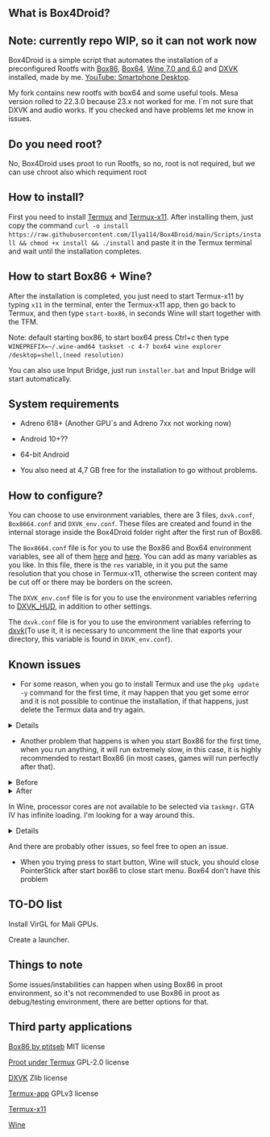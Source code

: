 ## What is Box4Droid?
## Note: currently repo WIP, so it can not work now
Box4Droid is a simple script that automates the installation of a preconfigured Rootfs with [Box86](https://github.com/ptitSeb/box86), [Box64](https://github.com/ptitSeb/box64), [Wine 7.0 and 6.0](https://www.winehq.org/) and [DXVK](https://github.com/doitsujin/dxvk) installed, made by me. [YouTube: Smartphone Desktop](https://youtube.com/@smartphonedesktop4229).

My fork contains new rootfs with box64 and some useful tools. Mesa version rolled to 22.3.0 because 23.x not worked for me. I`m not sure that DXVK and audio works. If you checked and have problems let me know in issues.

## Do you need root?

No, Box4Droid uses proot to run Rootfs, so no, root is not required, but we can use chroot also which requiment root

## How to install?  

First you need to install [Termux](https://f-droid.org/en/packages/com.termux) and [Termux-x11](https://github.com/termux/termux-x11/actions/runs/4385798707).  After installing them, just copy the command `curl -o install https://raw.githubusercontent.com/Ilya114/Box4Droid/main/Scripts/install && chmod +x install && ./install` and paste it in the Termux terminal and wait until the installation completes.

## How to start Box86 + Wine?

After the installation is completed, you just need to start Termux-x11 by typing `x11` in the terminal, enter the Termux-x11 app, then go back to Termux, and then type `start-box86`, in seconds Wine will start together with the TFM. 

Note: default starting box86, to start box64 press Ctrl+c then type `WINEPREFIX=~/.wine-amd64 taskset -c 4-7 box64 wine explorer /desktop=shell,(need resolution)`

You can also use Input Bridge, just run `installer.bat` and Input Bridge will start automatically.

## System requirements 

- Adreno 618+ (Another GPU`s and Adreno 7xx not working now)

- Android 10+??  

- 64-bit Android 

- You also need at 4,7 GB free for the installation to go without problems.

## How to configure?  

You can choose to use environment variables, there are 3 files, `dxvk.conf`, `Box8664.conf` and `DXVK_env.conf`. These files are created and found in the internal storage inside the Box4Droid folder right after the first run of Box86.

The `Box8664.conf` file is for you to use the Box86 and Box64 environment variables, see all of them [here](https://github.com/ptitSeb/box86/blob/master/docs/USAGE.md#) and [here](https://github.com/ptitSeb/box64/blob/main/docs/USAGE.md). You can add as many variables as you like. In this file, there is the `res` variable, in it you put the same resolution that you chose in Termux-x11, otherwise the screen content may be cut off or there may be borders on the screen.

The `DXVK_env.conf` file is for you to use the environment variables referring to [DXVK_HUD](https://github.com/doitsujin/dxvk#hud), in addition to other settings.  

The `dxvk.conf` file is for you to use the environment variables referring to [dxvk](https://github.com/doitsujin/dxvk/blob/master/dxvk.conf)(To use it, it is necessary to uncomment the line that exports your directory, this variable is found in `DXVK_env.conf`).

## Known issues

- For some reason, when you go to install Termux and use the `pkg update -y` command for the first time, it may happen that you get some error and it is not possible to continue the installation, if that happens, just delete the Termux data and try again.

<details>

![Screenshot](Docs/InShot_20230402_231621771.jpg)
</details>

- Another problem that happens is when you start Box86 for the first time, when you run anything, it will run extremely slow, in this case, it is highly recommended to restart Box86 (in most cases, games will run perfectly after that).

<details>
<summary>Before</summary>

![Screenshot](Docs/Screenshot_2023-04-03-12-27-57-973_com.termux.x11.jpg)
</details>

<details>
<summary>After</summary>

![Screenshot](Docs/Screenshot_2023-04-03-12-29-12-605_com.termux.x11.jpg)
</details>

In Wine, processor cores are not available to be selected via `taskmgr`. GTA IV has infinite loading. I'm looking for a way around this.

<details>

![Screenshot](Docs/Screenshot_2023-04-03-12-40-22-746_com.termux.x11.jpg)
</details>

And there are probably other issues, so feel free to open an issue.

- When you trying press to start button, Wine will stuck, you should close PointerStick after start box86 to close start menu. Box64 don't have this problem

## TO-DO list

Install VirGL for Mali GPUs.

Create a launcher.

## Things to note

Some issues/instabilities can happen when using Box86 in proot environment, so it's not recommended to use Box86 in proot as debug/testing environment, there are better options for that.

## Third party applications

[Box86 by ptitseb](https://github.com/ptitSeb/box86) MIT license

[Proot under Termux](https://github.com/termux/proot) GPL-2.0 license

[DXVK](https://github.com/doitsujin/dxvk) Zlib license

[Termux-app](https://github.com/termux/termux-app) GPLv3 license

[Termux-x11](https://github.com/termux/termux-x11)

[Wine](https://wiki.winehq.org/Licensing)
